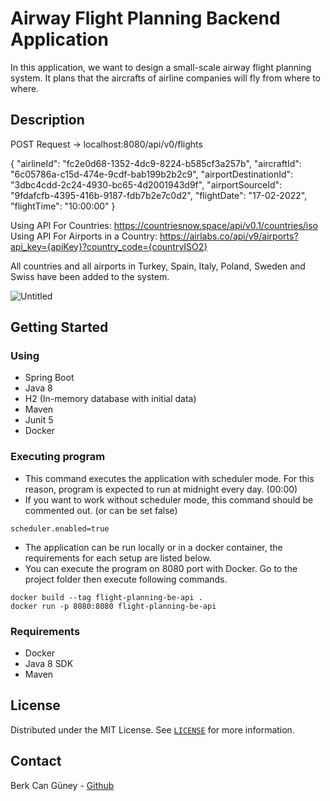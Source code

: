 # Airway Flight Planning Backend Application

In this application, we want to design a small-scale airway flight planning system. It plans that the aircrafts of airline companies will fly from where to where.

## Description

POST Request -> localhost:8080/api/v0/flights

{
    "airlineId": "fc2e0d68-1352-4dc9-8224-b585cf3a257b",
    "aircraftId": "6c05786a-c15d-474e-9cdf-bab199b2b2c9",
    "airportDestinationId": "3dbc4cdd-2c24-4930-bc65-4d2001943d9f",
    "airportSourceId": "9fdafcfb-4395-416b-9187-fdb7b2e7c0d2",
    "flightDate": "17-02-2022",
    "flightTime": "10:00:00"
}

Using API For Countries: https://countriesnow.space/api/v0.1/countries/iso  
Using API For Airports in a Country: https://airlabs.co/api/v9/airports?api_key={apiKey}?country_code={countryISO2}

All countries and all airports in Turkey, Spain, Italy, Poland, Sweden and Swiss have been added to the system.

![Untitled](https://user-images.githubusercontent.com/32336289/173224887-98e8bf60-e882-4061-ab81-e7fa90eeeb71.png)

## Getting Started

### Using

* Spring Boot
* Java 8
* H2 (In-memory database with initial data)
* Maven
* Junit 5
* Docker

### Executing program

* This command executes the application with scheduler mode. For this reason, program is expected to run at midnight every day. (00:00)
* If you want to work without scheduler mode, this command should be commented out. (or can be set false)
```
scheduler.enabled=true
```

* The application can be run locally or in a docker container, the requirements for each setup are listed below.
* You can execute the program on 8080 port with Docker. Go to the project folder then execute following commands.
```
docker build --tag flight-planning-be-api .
docker run -p 8080:8080 flight-planning-be-api
```
### Requirements

* Docker
* Java 8 SDK
* Maven

## License

Distributed under the MIT License. See [`LICENSE`](https://choosealicense.com/licenses/mit/) for more information.

## Contact

Berk Can Güney - [Github](https://github.com/berkguneey)
